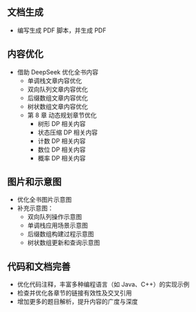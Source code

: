 ## 文档生成

- 编写生成 PDF 脚本，并生成 PDF

## 内容优化

- 借助 DeepSeek 优化全书内容
  - 单调栈文章内容优化
  - 双向队列文章内容优化  
  - 后缀数组文章内容优化
  - 树状数组文章内容优化
  - 第 8 章 动态规划章节优化
    - 树形 DP 相关内容
    - 状态压缩 DP 相关内容
    - 计数 DP 相关内容
    - 数位 DP 相关内容
    - 概率 DP 相关内容

## 图片和示意图

- 优化全书图片示意图
- 补充示意图：
  - 双向队列操作示意图
  - 单调栈应用场景示意图
  - 后缀数组构建过程示意图
  - 树状数组更新和查询示意图

## 代码和文档完善

- 优化代码注释，丰富多种编程语言（如 Java、C++）的实现示例
- 检查并优化各章节的链接有效性及交叉引用
- 增加更多的题目解析，提升内容的广度与深度